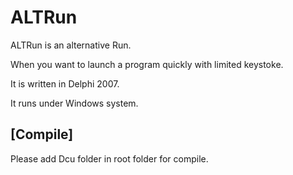 ALTRun
======

ALTRun is an alternative Run. 

When you want to launch a program quickly with limited keystoke.  

It is written in Delphi 2007.

It runs under Windows system.

[Compile]
----------
Please add Dcu folder in root folder for compile.
